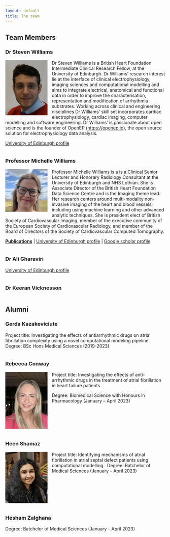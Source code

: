 ```yaml
---
layout: default
title: The team
---
```


## Team Members

### Dr Steven Williams

<img src="/img/team-steven.png" style="width: 100pt; float: left; margin-right: 10pt; margin-bottom: 10pt;" />

Dr Steven Williams is a British Heart Foundation Intermediate Clinical Research Fellow, at the University of Edinburgh. Dr Williams’ research interest lie at the interface of clinical electrophysiology, imaging sciences and computational modelling and aims to integrate electrical, anatomical and functional data in order to improve the characterisation, representation and modification of arrhythmia substrates. Working across clinical and engineering disciplines Dr Williams’ skill set incorporates cardiac electrophysiology, cardiac imaging, computer modelling and software engineering. Dr Williams’ is passionate about open science and is the founder of OpenEP (<https://openep.io>), the open source solution for electrophysiology data analysis. 

[University of Edinburgh profile](https://www.ed.ac.uk/profile/steven-williams)

<div style="clear: both"></div>

### Professor Michelle Williams

<img src="/img/team-michelle.jpeg" style="width: 100pt; float: left; margin-right: 10pt; margin-bottom: 10pt;" />

Professor Michelle Williams is a is a Clinical Senior Lecturer and Honorary Radiology Consultant at the University of Edinburgh and NHS Lothian. She is Associate Director of the British Heart Foundation Data Science Centre and is the Imaging theme lead. Her research centers around multi-modality non-invasive imaging of the heart and blood vessels, including using machine learning and other advanced analytic techniques. She is president elect of British Society of Cardiovascular Imaging, member of the executive community of the European Society of Cardiovascular Radiology, and member of the Board of Directors of the Society of Cardiovascular Computed Tomography. 

[**Publications**](https://www.research.ed.ac.uk/en/persons/michelle-williams/publications/) |
[University of Edinburgh profile](https://www.ed.ac.uk/profile/michelle-williams) |
[Google scholar profile](https://scholar.google.co.uk/citations?user=ga_3UAgAAAAJ&hl=en)

<div style="clear: both"></div>

### Dr Ali Gharaviri

[University of Edinburgh profile](https://www.ed.ac.uk/profile/ali-gharaviri)

<div style="clear: both"></div>

### Dr Keeran Vicknesson

<div style="clear: both"></div>

## Alumni

### Gerda Kazakeviciute

Project title: Investigating the effects of antiarrhythmic drugs on atrial fibrillation complexity using a novel computational modeling pipeline 
Degree: BSc Hons Medical Sciences (2019-2023)

<div style="clear: both"></div>

### Rebecca Conway

<img src="/img/team-rebecca.png" style="width: 100pt; float: left; margin-right: 10pt; margin-bottom: 10pt;" />

Project title: Investigating the effects of anti-arrhythmic drugs in the treatment of atrial fibrillation in heart failure patients.

Degree: Biomedical Science with Honours in Pharmacology (January – April 2023)

<div style="clear: both"></div>

### Heen Shamaz

<img src="/img/team-heen.png" style="width: 100pt; float: left; margin-right: 10pt; margin-bottom: 10pt;" />

Project title: Identifying mechanisms of atrial fibrillation in atrial septal defect patients using computational modelling.
 Degree: Batchelor of Medical Sciences (January – April 2023)

<div style="clear: both"></div>

### Hesham Zalghana

Degree: Batchelor of Medical Sciences (January – April 2023)
